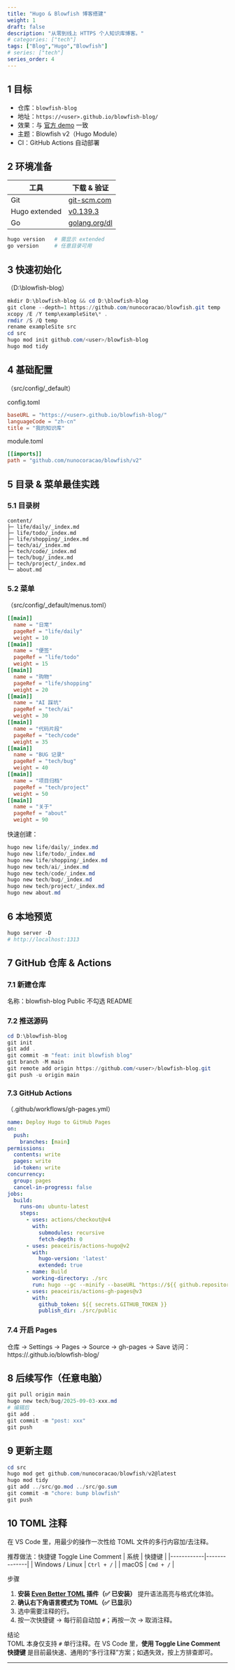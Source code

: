 ```yaml
---
title: "Hugo & Blowfish 博客搭建"
weight: 1
draft: false
description: "从零到线上 HTTPS 个人知识库博客。"
# categories: ["tech"]
tags: ["Blog","Hugo","Blowfish"]
# series: ["tech"]
series_order: 4
---
```

## 1 目标
- 仓库：`blowfish-blog`
- 地址：`https://<user>.github.io/blowfish-blog/`
- 效果：与 [官方 demo](https://blowfish.page/zh-cn/) 一致
- 主题：Blowfish v2（Hugo Module）
- CI：GitHub Actions 自动部署



## 2 环境准备
| 工具 | 下载 & 验证 |
|---|---|
| Git | [git-scm.com](https://git-scm.com/download/win) |
| Hugo extended | [v0.139.3](https://github.com/gohugoio/hugo/releases) |
| Go | [golang.org/dl](https://golang.org/dl/) |

```powershell
hugo version   # 需显示 extended
go version     # 任意目录可用
```

## 3 快速初始化

（D:\blowfish-blog）
```powershell
mkdir D:\blowfish-blog && cd D:\blowfish-blog
git clone --depth=1 https://github.com/nunocoracao/blowfish.git temp
xcopy /E /Y temp\exampleSite\* .
rmdir /S /Q temp
rename exampleSite src
cd src
hugo mod init github.com/<user>/blowfish-blog
hugo mod tidy
```

## 4 基础配置

（src/config/_default）

config.toml
```toml
baseURL = "https://<user>.github.io/blowfish-blog/"
languageCode = "zh-cn"
title = "我的知识库"
```
module.toml
```toml
[[imports]]
path = "github.com/nunocoracao/blowfish/v2"
```

## 5 目录 & 菜单最佳实践
### 5.1 目录树
```
content/
├─ life/daily/_index.md
├─ life/todo/_index.md
├─ life/shopping/_index.md
├─ tech/ai/_index.md
├─ tech/code/_index.md
├─ tech/bug/_index.md
├─ tech/project/_index.md
└─ about.md
```
### 5.2 菜单

（src/config/_default/menus.toml）
```toml
[[main]]
  name = "日常"
  pageRef = "life/daily"
  weight = 10
[[main]]
  name = "便签"
  pageRef = "life/todo"
  weight = 15
[[main]]
  name = "购物"
  pageRef = "life/shopping"
  weight = 20
[[main]]
  name = "AI 踩坑"
  pageRef = "tech/ai"
  weight = 30
[[main]]
  name = "代码片段"
  pageRef = "tech/code"
  weight = 35
[[main]]
  name = "BUG 记录"
  pageRef = "tech/bug"
  weight = 40
[[main]]
  name = "项目归档"
  pageRef = "tech/project"
  weight = 50
[[main]]
  name = "关于"
  pageRef = "about"
  weight = 90
```

快速创建：
```powershell
hugo new life/daily/_index.md
hugo new life/todo/_index.md
hugo new life/shopping/_index.md
hugo new tech/ai/_index.md
hugo new tech/code/_index.md
hugo new tech/bug/_index.md
hugo new tech/project/_index.md
hugo new about.md
```

## 6 本地预览
```powershell
hugo server -D
# http://localhost:1313
```

## 7 GitHub 仓库 & Actions
### 7.1 新建仓库
名称：blowfish-blog
Public
不勾选 README

### 7.2 推送源码
```powershell
cd D:\blowfish-blog
git init
git add .
git commit -m "feat: init blowfish blog"
git branch -M main
git remote add origin https://github.com/<user>/blowfish-blog.git
git push -u origin main
```

### 7.3 GitHub Actions

（.github/workflows/gh-pages.yml）
```yaml  
name: Deploy Hugo to GitHub Pages
on:
  push:
    branches: [main]
permissions:
  contents: write
  pages: write
  id-token: write
concurrency:
  group: pages
  cancel-in-progress: false
jobs:
  build:
    runs-on: ubuntu-latest
    steps:
      - uses: actions/checkout@v4
        with:
          submodules: recursive
          fetch-depth: 0
      - uses: peaceiris/actions-hugo@v2
        with:
          hugo-version: 'latest'
          extended: true
      - name: Build
        working-directory: ./src
        run: hugo --gc --minify --baseURL "https://${{ github.repository_owner }}.github.io/blowfish-blog/"
      - uses: peaceiris/actions-gh-pages@v3
        with:
          github_token: ${{ secrets.GITHUB_TOKEN }}
          publish_dir: ./src/public
```
### 7.4 开启 Pages
仓库 → Settings → Pages → Source → gh-pages → Save
访问：https://<user>.github.io/blowfish-blog/

## 8 后续写作（任意电脑）
```powershell
git pull origin main
hugo new tech/bug/2025-09-03-xxx.md
# 编辑后
git add .
git commit -m "post: xxx"
git push
```

## 9 更新主题
```powershell
cd src
hugo mod get github.com/nunocoracao/blowfish/v2@latest
hugo mod tidy
git add ../src/go.mod ../src/go.sum
git commit -m "chore: bump blowfish"
git push
```

## 10 TOML 注释

在 VS Code 里，用最少的操作一次性给 TOML 文件的多行内容加/去注释。

推荐做法：快捷键 Toggle Line Comment
| 系统       | 快捷键       |
|------------|--------------|
| Windows / Linux | `Ctrl + /` |
| macOS      | `Cmd + /` |

步骤  
1. **安装 [Even Better TOML](https://marketplace.visualstudio.com/items?itemName=tamasfe.even-better-toml ) 插件（✅ 已安装）**   提升语法高亮与格式化体验。
2. **确认右下角语言模式为 TOML（✅ 已显示）**  
3. 选中需要注释的行。  
4. 按一次快捷键 → 每行前自动加 `#`；再按一次 → 取消注释。

结论   
TOML 本身仅支持 `#` 单行注释。在 VS Code 里，**使用 Toggle Line Comment 快捷键** 是目前最快速、通用的“多行注释”方案；如遇失效，按上方排查即可。

---